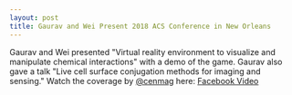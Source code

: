```yaml
---
layout: post
title: Gaurav and Wei Present 2018 ACS Conference in New Orleans
---
```


Gaurav and Wei presented "Virtual reality environment to visualize and manipulate chemical interactions" with a demo of the game. Gaurav also gave a talk "Live cell surface conjugation methods for imaging and sensing." Watch the coverage by [@cenmag](https://twitter.com/cenmag) here: [Facebook Video](https://t.co/CgMtqPMWOQ)
